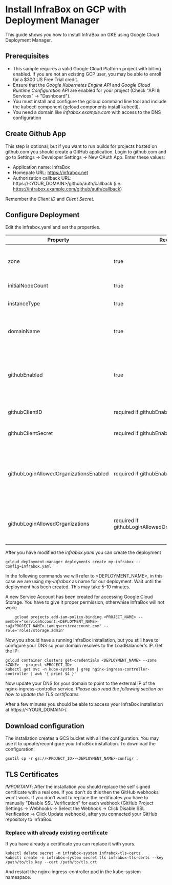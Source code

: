 # Install InfraBox on GCP with Deployment Manager

This guide shows you how to install InfraBox on GKE using Google Cloud Deployment Manager.

## Prerequisites
- This sample requires a valid Google Cloud Platform project with billing enabled. If you are not an existing GCP user, you may be able to enroll for a $300 US Free Trial credit.
- Ensure that the _Google Kubernetes Engine API_ and _Google Cloud Runtime Configuration API_ are enabled for your project (Check "API & Services" -> "Dashboard").
- You must install and configure the gcloud command line tool and include the kubectl component (gcloud components install kubectl).
- You need a domain like _infrabox.example.com_ with access to the DNS configuration

## Create Github App
This step is optional, but if you want to run builds for projects hosted on github.com you should create a GitHub application.
Login to github.com and go to Settings -> Developer Settings -> New OAuth App. Enter these values:

- Application name: InfraBox
- Homepate URL: https://infrabox.net
- Authorization callback URL: https://<YOUR_DOMAIN>/github/auth/callback (i.e. https://infrabox.example.com/github/auth/callback)

Remember the _Client ID_ and _Client Secret_.

## Configure Deployment
Edit the infrabox.yaml and set the properties.

Property | Required | Description
---------|----------|------------
zone|true|Zone in which the Cluster will be created. It must be the same zone as your static external IP!
initialNodeCount|true|Number of Nodes in the GKE cluster
instanceType|true|Instance types of the nodes in the GKE cluster
domainName|true|Your domain under which your InfraBox installation will be accessible (i.e. _infrabox.example.com_)
githubEnabled|true|Set to true to allow login with github.com accounts. If set to false you have to manual register with email/password and you cannot connect GitHub Repositories
githubClientID|required if githubEnabled=true|Your GitHub oAuth Client ID you created earlier
githubClientSecret|required if githubEnabled=true|Your GitHub oAuth Client Secret you created earlier
githubLoginAllowedOrganizationsEnabled|required if githubEnabled=true|Set it to true if you want to limit the login to useres which belong to a particular list of GitHub Organizations. If set to false everybody with a GitHub account may login.
githubLoginAllowedOrganizations|required if githubLoginAllowedOrganizationsEnabled=true|Comma separated list of GitHub Organizations. Only user being in one of the Organizations may login

After you have modified the _infrabox.yaml_  you can create the deployment

```
gcloud deployment-manager deployments create my-infrabox --config=infrabox.yaml
```

In the following commands we will refer to <DEPLOYMENT_NAME>, in this case we are using _my-infrabox_ as name for our deployment. Wait until the deployment has been created. This may take 5-10 minutes.

A new Service Account has been created for accessing Google Cloud Storage. You have to give it proper permission, otherwhise InfraBox will not work:

```
    gcloud projects add-iam-policy-binding <PROJECT_NAME> --member="serviceAccount:<DEPLOYMENT_NAME>-sa@<PROJECT_NAME>.iam.gserviceaccount.com" --role='roles/storage.admin'
```
Now you should have a running InfraBox installation, but you still have to configure your DNS so your domain resolves to the LoadBalancer's IP.
Get the IP:

```
gcloud container clusters get-credentials <DEPLOYMENT_NAME> --zone <ZONE> --project <PROJECT_ID>
kubectl get svc -n kube-system | grep nginx-ingress-controller-controller | awk '{ print $4 }'
```

Now update your DNS for your domain to point to the external IP of the nginx-ingress-controller service.
_Please also read the following section on how to update the TLS certificates._

After a few minutes you should be able to access your InfraBox installation at https://<YOUR_DOMAIN>/.

## Download configuration
The installation creates a GCS bucket with all the configuration. You may use it to update/reconfigure your InfraBox installation. To download the configuration:

```
gsutil cp -r gs://<PROJECT_ID>-<DEPLOYMENT_NAME>-config/ .
```

## TLS Certificates
_IMPORTANT_: After the installation you should replace the self signed certificate with a real one. If you don't do this then the GitHub webhooks won't work. If you don't want to replace the certificates you have to manually "Disable SSL Verification" for each webhook (GitHub Project Settings -> Webhooks -> Select the Webhook -> Click Disable SSL Verification -> Click Update webhook), after you connected your GitHub repository to InfraBox.

### Replace with already existing certificate
If you have already a certificate you can replace it with yours.

```
kubectl delete secret -n infrabox-system infrabox-tls-certs
kubectl create -n infrabox-system secret tls infrabox-tls-certs --key /path/to/tls.key --cert /path/to/tls.crt
```

And restart the nginx-ingress-controller pod in the kube-system namespace.
